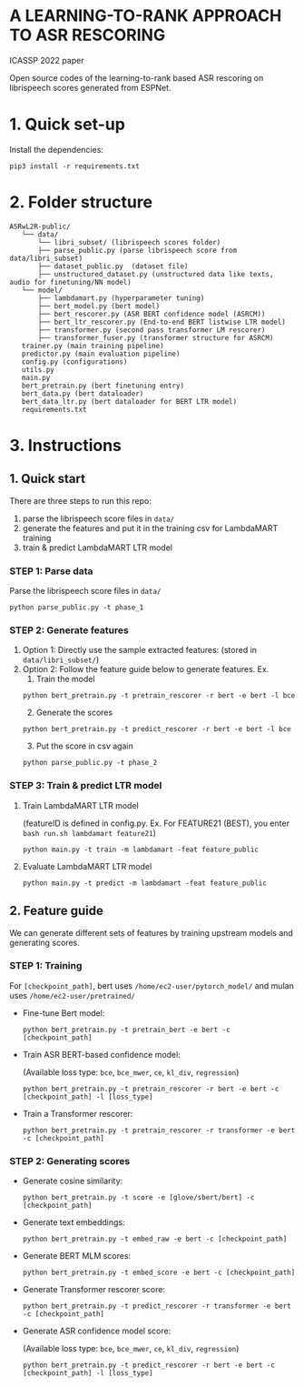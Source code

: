 # A LEARNING-TO-RANK APPROACH TO ASR RESCORING
ICASSP 2022 paper

Open source codes of the learning-to-rank based ASR rescoring on librispeech scores generated from ESPNet.

# 1. Quick set-up

Install the dependencies:
```
pip3 install -r requirements.txt
```

# 2. Folder structure

```
ASRwL2R-public/
   └── data/
       └── libri_subset/ (librispeech scores folder)
       ├── parse_public.py (parse librispeech score from data/libri_subset)
       ├── dataset_public.py  (dataset file)
       ├── unstructured_dataset.py (unstructured data like texts, audio for finetuning/NN model)
   └── model/
       ├── lambdamart.py (hyperparameter tuning)
       ├── bert_model.py (bert model)
       ├── bert_rescorer.py (ASR BERT confidence model (ASRCM))
       ├── bert_ltr_rescorer.py (End-to-end BERT listwise LTR model)
       ├── transformer.py (second pass transformer LM rescorer)
       ├── transformer_fuser.py (transformer structure for ASRCM)
   trainer.py (main training pipeline)
   predictor.py (main evaluation pipeline)
   config.py (configurations)
   utils.py
   main.py
   bert_pretrain.py (bert finetuning entry)
   bert_data.py (bert dataloader)
   bert_data_ltr.py (bert dataloader for BERT LTR model)
   requirements.txt
```


# 3. Instructions

## 1. Quick start

There are three steps to run this repo: 
1) parse the librispeech score files in `data/`
2) generate the features and put it in the training csv for LambdaMART training
3) train & predict LambdaMART LTR model

### STEP 1: Parse data
Parse the librispeech score files in `data/`
   ```
   python parse_public.py -t phase_1
   ```

### STEP 2: Generate features
1. Option 1: Directly use the sample extracted features: (stored in `data/libri_subset/`)
2. Option 2: Follow the feature guide below to generate features.
   Ex. 
   1) Train the model
   ```
   python bert_pretrain.py -t pretrain_rescorer -r bert -e bert -l bce
   ```
   2) Generate the scores
   ```
   python bert_pretrain.py -t predict_rescorer -r bert -e bert -l bce
   ```
   3) Put the score in csv again
   ```
   python parse_public.py -t phase_2
   ```

### STEP 3: Train & predict LTR model
1) Train LambdaMART LTR model
   
   (featureID is defined in config.py. Ex. For FEATURE21 (BEST), you enter `bash run.sh lambdamart feature21`)
   ```
   python main.py -t train -m lambdamart -feat feature_public
   ```
2) Evaluate LambdaMART LTR model
   ```
   python main.py -t predict -m lambdamart -feat feature_public
   ```

## 2. Feature guide

We can generate different sets of features by training upstream models and generating scores.

### STEP 1: Training

For `[checkpoint_path]`, bert uses `/home/ec2-user/pytorch_model/` and mulan uses `/home/ec2-user/pretrained/`
  
  * Fine-tune Bert model:
     ```
     python bert_pretrain.py -t pretrain_bert -e bert -c [checkpoint_path]
     ```

  * Train ASR BERT-based confidence model:
    
    (Available loss type: `bce`, `bce_mwer`, `ce`, `kl_div`, `regression`)
     ```
     python bert_pretrain.py -t pretrain_rescorer -r bert -e bert -c [checkpoint_path] -l [loss_type]
     ```

  * Train a Transformer rescorer:
     ```
     python bert_pretrain.py -t pretrain_rescorer -r transformer -e bert -c [checkpoint_path]
     ```
      
### STEP 2: Generating scores
  
  * Generate cosine similarity:
     ```
     python bert_pretrain.py -t score -e [glove/sbert/bert] -c [checkpoint_path]
     ```
  
  * Generate text embeddings:
     ```
     python bert_pretrain.py -t embed_raw -e bert -c [checkpoint_path]
     ```
  
  * Generate BERT MLM scores:
     ```
     python bert_pretrain.py -t embed_score -e bert -c [checkpoint_path]
     ```
  
  * Generate Transformer rescorer score:
     ```
     python bert_pretrain.py -t predict_rescorer -r transformer -e bert -c [checkpoint_path]
     ```

  * Generate ASR confidence model score:

    (Available loss type: `bce`, `bce_mwer`, `ce`, `kl_div`, `regression`)
     ```
     python bert_pretrain.py -t predict_rescorer -r bert -e bert -c [checkpoint_path] -l [loss_type]
     ```